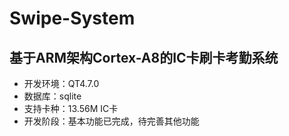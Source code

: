 # Swipe-System
## 基于ARM架构Cortex-A8的IC卡刷卡考勤系统
* 开发环境：QT4.7.0
* 数据库：sqlite
* 支持卡种：13.56M IC卡
* 开发阶段：基本功能已完成，待完善其他功能